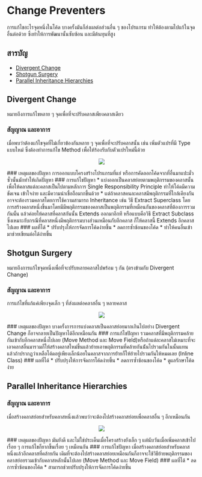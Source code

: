 # Change Preventers

การแก้ไขอะไรจุดหนึ่งในโค้ด บางครั้งมันก็ส่งผลต่อส่วนอื่น ๆ ของโปรแกรม ทำให้ต้องตามไปแก้ในจุดอื่นต่อด้วย ซึ่งทำให้การพัฒนานั้นซับซ้อน และมีต้นทุนที่สูง

## สารบัญ
* [Divergent Change](#divergent-change)
* [Shotgun Surgery](#shotgun-surgery)
* [Parallel Inheritance Hierarchies](parallel-inheritance-hierchies)

## Divergent Change
หมายถึงการแก้ไขหลาย ๆ จุดเพื่อที่จะปรับคลาสเพียงคลาสเดียว
### สัญญาณ และอาการ
เมื่อพบว่าต้องแก้ไขจุดที่ไม่เกี่ยวข้องกันหลาย ๆ จุดเพื่อที่จะปรับคลาสนั้น เช่น เพิ่มตัวแปรที่มี Type แบบใหม่ ซึ่งต้องทำการแก้ไข Method เพื่อให้ร้องรับกับตัวแปรใหม่นี้ด้วย
<p  align="center">
  <img src="https://sourcemaking.com/images/refactoring-illustrations/divergent-change-1.png" />
</p>
### เหตุผลของปัญหา
การออกแบบโครงสร้างโปรแกรมที่แย่ หรือการคัดลอกโค้ดจากที่อื่นมาแปะมั่วซั่วนั้นมักทำให้เกิดปัญหา
### การแก้ไขปัญหา
* แบ่งออกเป็นคลาสย่อยตามพฤติกรรมของคลาสนั้น เพื่อให้คลาสแต่ละคลาสเป็นไปตามหลักการ Single Responsibility Principle ทำให้โค้ดมีความชัดเจน เข้าใจง่าย และมีความน่าเชื่อถือมากขึ้นด้วย
* แต่ถ้าคลาสคนละคลาสมีพฤติกรรมที่ใกล้เคียงกัน อาจจะต้องรวมคลาสโดยการใช้ความสามารถ Inheritance เช่น วิธี Extract Superclass โดยการสร้างคลาสหนึ่งขึ้นมาโดยมีมีพฤติกรรมของคลาสเป็นพฤติกรรมที่เหมือนกันของคลาสที่ต้องการรวมกันนั้น แล้วค่อยให้คลาสที่คลาสกันนั้น Extends ออกมาอีกที หรือแบบคือวิธี Extract Subclass ซึ่งเหมาะกับกรณีที่คลาสหนึ่งมีพฤติกรรมบางส่วนเหมือนกับอีกคลาส ก็ให้คลาสนี้ Extends อีกคลาสไปเลย
### ผลที่ได้
* ปรับปรุงให้การจัดการโค้ดง่ายขึ้น
* ลดการซ้ำซ้อนของโค้ด
* ทำให้คนอื่นเข้ามาช่วยเขียนต่อได้ง่ายขึ้น

## Shotgun Surgery
หมายถึงการแก้ไขจุดหนึ่งเพื่อที่จะปรับหลายคลาสไปพร้อม ๆ กัน (ตรงข้ามกับ Divergent Change)
### สัญญาณ และอาการ
การแก้ไขที่แก้แค่เพียงจุดเล็ก ๆ ที่ส่งผลต่อคลาสอื่น ๆ หลายคลาส
<p  align="center">
  <img src="https://sourcemaking.com/images/refactoring-illustrations/2x/shotgun-surgery-1.png" />
</p>
### เหตุผลของปัญหา
บางครั้งการการแบ่งคลาสเป็นคลาสย่อยมากเกินไปอย่าง Divergent Change ก็อาจกลายเป็นปัญหาได้อีกเหมือนกัน
### การแก้ไขปัญหา
รวมคลาสที่มีพฤติกรรมคล้ายกันเข้ากับอีกคลาสหนึ่งไปเลย (Move Method และ Move Field)หรือถ้าแต่ละคลาสไม่เหมาะที่จะเอาคลาสอื่นมารวมก็ให้สร้างคลาสใหม่ขึ้นแล้วย้ายเอาพฤติกรรมที่คล้ายกันน้ันไปรวมกันในนั้นแทน แล้วถ้าปรากฎว่าเหลือโค้ดอยู่เพียงเล็กน้อยในคลาสจากการย้่ายก็ให้ย้ายไปรวมกันให้หมดเลย (Inline Class)
### ผลที่ได้
* ปรับปรุงให้การจัดการโค้ดง่ายขึ้น
* ลดการซ้ำซ้อนของโค้ด
* ดูแลรักษาโค้ดง่าย

## Parallel Inheritance Hierarchies
### สัญญาณ และอาการ
เมื่อสร้างคลาสย่อยสำหรับคลาสหนึ่งแล้วพบว่าจะต้องไปสร้างคลาสย่อยเพื่อคลาสอื่น ๆ อีกเหมือนกัน
<p  align="center">
  <img src="https://sourcemaking.com/images/refactoring-illustrations/parallel-inheritance-hierarchies-1.png" />
</p>
### เหตุผลของปัญหา
มันยังดี และไม่ใช่ประเด็นเมื่อโครงสร้างยังเล็ก ๆ แต่นับวันเมื่อเพิ่มคลาสเข้าไปเรื่อย ๆ การแก้ไขก็ยากขึ้นเรื่อย ๆ เหมือนกัน
### การแก้ไขปัญหา
เมื่อสร้างคลาสย่อยสำหรับคลาสหนึ่งแล้วอีกคลาสที่คล้ายกัน เดิมที่จะต้องไปสร้างคลาสย่อยเหมือนกันก็อาจจะใช้วิธีย้ายพฤติกรรมของคลาสย่อยรวมเข้ากับคลาสหลักนั้นไปเลย (Move Method และ Move Field)
### ผลที่ได้
* ลดการซ้ำซ้อนของโค้ด
* สามารถช่วยปรับปรุงให้การจัดการโค้ดง่ายขึ้น